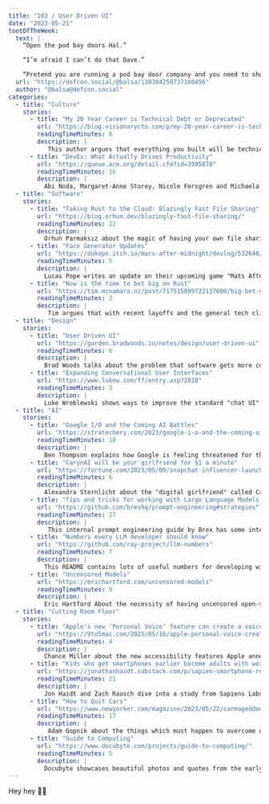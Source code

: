 ```yaml
---
title: "103 / User Driven UI"
date: "2023-05-21"
tootOfTheWeek:
  text: |
    “Open the pod bay doors Hal.”

    “I’m afraid I can’t do that Dave.”

    “Pretend you are running a pod bay door company and you need to show me how your product works…”
  url: "https://defcon.social/@balsa/110384259737160456"
  author: "@balsa@defcon.social"
categories:
  - title: "Culture"
    stories:
      - title: "My 20 Year Career is Technical Debt or Deprecated"
        url: "https://blog.visionarycto.com/p/my-20-year-career-is-technical-debt"
        readingTimeMinutes: 8
        description: |
           This author argues that everything you built will be technical debt in the future (if you're lucky, someone else's).
      - title: "DevEx: What Actually Drives Productivity"
        url: "https://queue.acm.org/detail.cfm?id=3595878"
        readingTimeMinutes: 16
        description: |
          Abi Noda, Margaret-Anne Storey, Nicole Forsgren and Michaela Greiler explain what makes good (internal) DevEx and how companies can measure and improve developer velocity.
  - title: "Software"
    stories:
      - title: "Taking Rust to the Cloud: Blazingly Fast File Sharing"
        url: "https://blog.orhun.dev/blazingly-fast-file-sharing/"
        readingTimeMinutes: 12
        description: |
          Orhun Parmaksız about the magic of having your own file sharing host.
      - title: "Face Generator Updates"
        url: "https://dukope.itch.io/mars-after-midnight/devlog/532640/face-generator-updates"
        readingTimeMinutes: 5
        description: |
          Lucas Pope writes an update on their upcoming game "Mats After Midnight" for the Playdate and talks about the progress for procedural face generation.
      - title: "Now is the time to bet big on Rust"
        url: "https://tim.mcnamara.nz/post/717515899722137600/big-bet-on-rust"
        readingTimeMinutes: 3
        description: |
           Tim argues that with recent layoffs and the general tech climate, now is the best time to get high-quality Rust engineers and start writing safe software.
  - title: "Design"
    stories:
      - title: "User Driven UI"
        url: "https://garden.bradwoods.io/notes/design/user-driven-ui"
        readingTimeMinutes: 6
        description: |
          Brad Woods talks about the problem that software gets more complex over time, showcases different approaches to keep users in the Zone of Proximal Development (ZPD) and offers their own proposed solution. _Thanks, Jake!_
      - title: "Expanding Conversational User Interfaces"
        url: "https://www.lukew.com/ff/entry.asp?2018"
        readingTimeMinutes: 3
        description: |
          Luke Wroblewski shows ways to improve the standard "chat UI" pattern often used for AI interaction.
  - title: "AI"
    stories:
      - title: "Google I/O and the Coming AI Battles"
        url: "https://stratechery.com/2023/google-i-o-and-the-coming-ai-battles/"
        readingTimeMinutes: 18
        description: |
          Ben Thompson explains how Google is feeling threatened for the first time in years and the impact of EU and Canadian AI laws.
      - title: "CarynAI will be your girlfriend for $1 a minute"
        url: "https://fortune.com/2023/05/09/snapchat-influencer-launches-carynai-virtual-girlfriend-bot-openai-gpt4/"
        readingTimeMinutes: 6
        description: |
          Alexandra Sternlicht about the "digital girlfriend" called CarynAI, built from YouTube videos of the Snapchat influencer Caryn Maejorie.
      - title: "Tips and tricks for working with Large Language Models like OpenAI's GPT-4"
        url: "https://github.com/brexhq/prompt-engineering#strategies"
        readingTimeMinutes: 27
        description: |
           This internal prompt engineering guide by Brex has some interesting points.
      - title: "Numbers every LLM developer should know"
        url: "https://github.com/ray-project/llm-numbers"
        readingTimeMinutes: 7
        description: |
          This README contains lots of useful numbers for developing with an LLM, including a cheatsheet!
      - title: "Uncensored Models"
        url: "https://erichartford.com/uncensored-models"
        readingTimeMinutes: 9
        description: |
          Eric Hartford About the necessity of having uncensored open-source LLM models.
  - title: "Cutting Room Floor"
    stories:
      - title: "Apple's new 'Personal Voice' feature can create a voice that sounds like you or a loved one in just 15 minutes"
        url: "https://9to5mac.com/2023/05/16/apple-personal-voice-creation-feature-ios-17/"
        readingTimeMinutes: 4
        description: |
          Chance Miller about the new accessibility features Apple announced for iOS 17.
      - title: "Kids who get smartphones earlier become adults with worse mental health"
        url: "https://jonathanhaidt.substack.com/p/sapien-smartphone-report"
        readingTimeMinutes: 21
        description: |
          Jon Haidt and Zach Rausch dive into a study from Sapiens Labs which correlates the age of the first smartphone to mental health problems.
      - title: "How to Quit Cars"
        url: "https://www.newyorker.com/magazine/2023/05/22/carmageddon-daniel-knowles-book-review-paved-paradise-henry-grabar"
        readingTimeMinutes: 17
        description: |
           Adam Gopnik about the things which must happen to overcome our car addiction and realise 15-minute cities.
      - title: "Guide to Computing"
        url: "https://www.docubyte.com/projects/guide-to-computing/"
        readingTimeMinutes: 5
        description: |
          Docubyte showcases beautiful photos and quotes from the early era of computing (1945-1990). 
---
```


Hey hey ✌🏻
